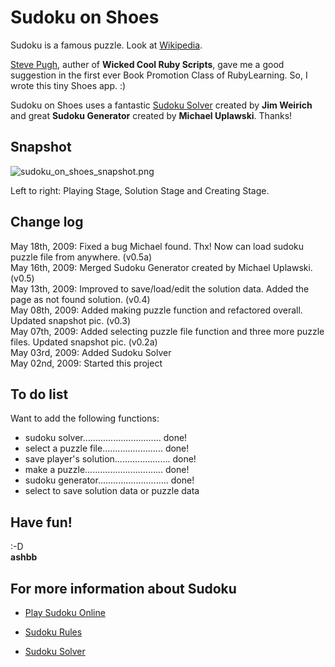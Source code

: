 Sudoku on Shoes
===============

Sudoku is a famous puzzle. Look at [Wikipedia](http://en.wikipedia.org/wiki/Sudoku).

[Steve Pugh](http://rubylearning.com/blog/2009/04/17/interview-author-steve-pugh/), auther of **Wicked Cool Ruby Scripts**, gave me a good suggestion in the first ever Book Promotion Class of RubyLearning. So, I wrote this tiny Shoes app. :)

Sudoku on Shoes uses a fantastic [Sudoku Solver](http://github.com/jimweirich/sudoku/tree/master) created by **Jim Weirich** and great **Sudoku Generator** created by **Michael Uplawski**. Thanks!


Snapshot
--------
![sudoku_on_shoes_snapshot.png](http://github.com/ashbb/sudoku_on_shoes/raw/master/sudoku_on_shoes_snapshot.png)

Left to right: Playing Stage, Solution Stage and Creating Stage.

Change log
----------
May 18th, 2009: Fixed a bug Michael found. Thx! Now can load sudoku puzzle file from anywhere. (v0.5a)   
May 16th, 2009: Merged Sudoku Generator created by Michael Uplawski. (v0.5)   
May 13th, 2009: Improved to save/load/edit the solution data. Added the page as not found solution. (v0.4)   
May 08th, 2009: Added making puzzle function and refactored overall. Updated snapshot pic. (v0.3)   
May 07th, 2009: Added selecting puzzle file function and three more puzzle files. Updated snapshot pic. (v0.2a)  
May 03rd, 2009: Added Sudoku Solver   
May 02nd, 2009: Started this project   


To do list
----------
Want to add the following functions:   

- sudoku solver............................... done!
- select a puzzle file........................ done!
- save player's solution...................... done!
- make a puzzle............................... done!
- sudoku generator............................ done!
- select to save solution data or puzzle data


Have fun!
---------
:-D   
**ashbb**


For more information about Sudoku
---------------------------------

- [Play Sudoku Online](http://www.sudoku.name/)

- [Sudoku Rules](http://www.sudoku.name/rules/en)

- [Sudoku Solver](http://www.sudoku.name/sudoku-solver/en)
